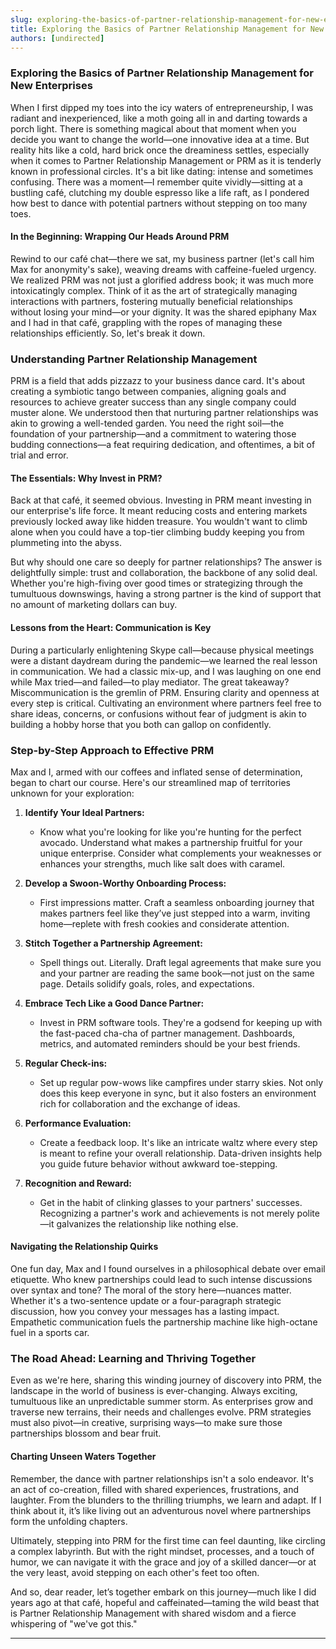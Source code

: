 ```yaml
---
slug: exploring-the-basics-of-partner-relationship-management-for-new-enterprises
title: Exploring the Basics of Partner Relationship Management for New Enterprises
authors: [undirected]
---
```



### Exploring the Basics of Partner Relationship Management for New Enterprises

When I first dipped my toes into the icy waters of entrepreneurship, I was radiant and inexperienced, like a moth going all in and darting towards a porch light. There is something magical about that moment when you decide you want to change the world—one innovative idea at a time. But reality hits like a cold, hard brick once the dreaminess settles, especially when it comes to Partner Relationship Management or PRM as it is tenderly known in professional circles. It's a bit like dating: intense and sometimes confusing. There was a moment—I remember quite vividly—sitting at a bustling café, clutching my double espresso like a life raft, as I pondered how best to dance with potential partners without stepping on too many toes.

#### In the Beginning: Wrapping Our Heads Around PRM

Rewind to our café chat—there we sat, my business partner (let's call him Max for anonymity's sake), weaving dreams with caffeine-fueled urgency. We realized PRM was not just a glorified address book; it was much more intoxicatingly complex. Think of it as the art of strategically managing interactions with partners, fostering mutually beneficial relationships without losing your mind—or your dignity. It was the shared epiphany Max and I had in that café, grappling with the ropes of managing these relationships efficiently. So, let's break it down.

### Understanding Partner Relationship Management

PRM is a field that adds pizzazz to your business dance card. It's about creating a symbiotic tango between companies, aligning goals and resources to achieve greater success than any single company could muster alone. We understood then that nurturing partner relationships was akin to growing a well-tended garden. You need the right soil—the foundation of your partnership—and a commitment to watering those budding connections—a feat requiring dedication, and oftentimes, a bit of trial and error.

#### The Essentials: Why Invest in PRM?

Back at that café, it seemed obvious. Investing in PRM meant investing in our enterprise's life force. It meant reducing costs and entering markets previously locked away like hidden treasure. You wouldn't want to climb alone when you could have a top-tier climbing buddy keeping you from plummeting into the abyss.

But why should one care so deeply for partner relationships? The answer is delightfully simple: trust and collaboration, the backbone of any solid deal. Whether you're high-fiving over good times or strategizing through the tumultuous downswings, having a strong partner is the kind of support that no amount of marketing dollars can buy.

#### Lessons from the Heart: Communication is Key

During a particularly enlightening Skype call—because physical meetings were a distant daydream during the pandemic—we learned the real lesson in communication. We had a classic mix-up, and I was laughing on one end while Max tried—and failed—to play mediator. The great takeaway? Miscommunication is the gremlin of PRM. Ensuring clarity and openness at every step is critical. Cultivating an environment where partners feel free to share ideas, concerns, or confusions without fear of judgment is akin to building a hobby horse that you both can gallop on confidently.

### Step-by-Step Approach to Effective PRM

Max and I, armed with our coffees and inflated sense of determination, began to chart our course. Here's our streamlined map of territories unknown for your exploration:

1. **Identify Your Ideal Partners:**
   - Know what you're looking for like you're hunting for the perfect avocado. Understand what makes a partnership fruitful for your unique enterprise. Consider what complements your weaknesses or enhances your strengths, much like salt does with caramel.

2. **Develop a Swoon-Worthy Onboarding Process:**
   - First impressions matter. Craft a seamless onboarding journey that makes partners feel like they’ve just stepped into a warm, inviting home—replete with fresh cookies and considerate attention.

3. **Stitch Together a Partnership Agreement:**
   - Spell things out. Literally. Draft legal agreements that make sure you and your partner are reading the same book—not just on the same page. Details solidify goals, roles, and expectations.

4. **Embrace Tech Like a Good Dance Partner:**
   - Invest in PRM software tools. They're a godsend for keeping up with the fast-paced cha-cha of partner management. Dashboards, metrics, and automated reminders should be your best friends.

5. **Regular Check-ins:**
   - Set up regular pow-wows like campfires under starry skies. Not only does this keep everyone in sync, but it also fosters an environment rich for collaboration and the exchange of ideas.

6. **Performance Evaluation:**
   - Create a feedback loop. It's like an intricate waltz where every step is meant to refine your overall relationship. Data-driven insights help you guide future behavior without awkward toe-stepping.

7. **Recognition and Reward:**
   - Get in the habit of clinking glasses to your partners' successes. Recognizing a partner's work and achievements is not merely polite—it galvanizes the relationship like nothing else.

#### Navigating the Relationship Quirks

One fun day, Max and I found ourselves in a philosophical debate over email etiquette. Who knew partnerships could lead to such intense discussions over syntax and tone? The moral of the story here—nuances matter. Whether it's a two-sentence update or a four-paragraph strategic discussion, how you convey your messages has a lasting impact. Empathetic communication fuels the partnership machine like high-octane fuel in a sports car.

### The Road Ahead: Learning and Thriving Together

Even as we're here, sharing this winding journey of discovery into PRM, the landscape in the world of business is ever-changing. Always exciting, tumultuous like an unpredictable summer storm. As enterprises grow and traverse new terrains, their needs and challenges evolve. PRM strategies must also pivot—in creative, surprising ways—to make sure those partnerships blossom and bear fruit.

#### Charting Unseen Waters Together

Remember, the dance with partner relationships isn't a solo endeavor. It's an act of co-creation, filled with shared experiences, frustrations, and laughter. From the blunders to the thrilling triumphs, we learn and adapt. If I think about it, it’s like living out an adventurous novel where partnerships form the unfolding chapters.

Ultimately, stepping into PRM for the first time can feel daunting, like circling a complex labyrinth. But with the right mindset, processes, and a touch of humor, we can navigate it with the grace and joy of a skilled dancer—or at the very least, avoid stepping on each other's feet too often.

And so, dear reader, let’s together embark on this journey—much like I did years ago at that café, hopeful and caffeinated—taming the wild beast that is Partner Relationship Management with shared wisdom and a fierce whispering of "we've got this."

---